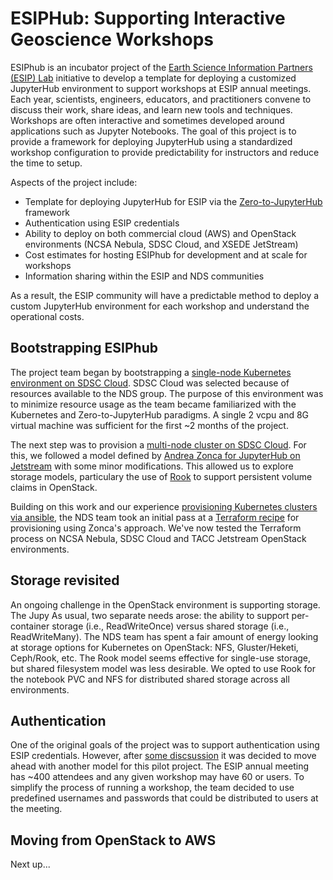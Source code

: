 # ESIPHub: Supporting Interactive Geoscience Workshops

ESIPhub is an incubator project of the [Earth Science Information Partners (ESIP) Lab](http://www.esipfed.org/esip-lab) initiative to develop a template for deploying a customized JupyterHub environment to support workshops at ESIP annual meetings.  Each year, scientists, engineers, educators, and practitioners convene to discuss their work, share ideas, and learn new tools and techniques. Workshops are often interactive and sometimes developed around applications such as Jupyter Notebooks. The goal of this project is to provide a framework for deploying JupyterHub using a standardized workshop configuration to provide predictability for instructors and reduce the time to setup.

Aspects of the project include:
* Template for deploying JupyterHub for ESIP via the [Zero-to-JupyterHub](https://zero-to-jupyterhub.readthedocs.io/) framework
* Authentication using ESIP credentials
* Ability to deploy on both commercial cloud (AWS) and OpenStack environments (NCSA Nebula, SDSC Cloud, and XSEDE JetStream)
* Cost estimates for hosting ESIPhub for development and at scale for workshops
* Information sharing within the ESIP and NDS communities

As a result, the ESIP community will have a predictable method to deploy a custom JupyterHub environment for each workshop and understand the operational costs.

## Bootstrapping ESIPhub

The project team began by bootstrapping a [single-node Kubernetes environment on SDSC Cloud](docs/sdsc-bootstrap.md).  SDSC Cloud was selected because of resources available to the NDS group. The purpose of this environment was to minimize resource usage as the team became familiarized with the Kubernetes and Zero-to-JupyterHub paradigms. A single 2 vcpu and 8G virtual machine was sufficient for the first ~2 months of the project.

The next step was to provision a [multi-node cluster on SDSC Cloud](docs/sdsc-zonca.md). For this, we followed a model defined by [Andrea Zonca for JupyterHub on Jetstream](https://zonca.github.io/2017/12/scalable-jupyterhub-kubernetes-jetstream.html) with some minor modifications. This allowed us to explore storage models, particulary the use of [Rook](https://rook.io/docs/rook/master/) to support persistent volume claims in OpenStack.

Building on this work and our experience [provisioning Kubernetes clusters via ansible](https://github.com/nds-org/ndslabs-deploy-tools), the NDS team took an initial pass at a [Terraform recipe](https://github.com/nds-org/kubeadm-terraform) for provisioning using Zonca's approach. We've now tested the Terraform process on NCSA Nebula, SDSC Cloud and TACC Jetstream OpenStack environments.

## Storage revisited
An ongoing challenge in the OpenStack environment is supporting storage. The Jupy
As usual, two separate needs arose: the ability to support per-container storage (i.e., ReadWriteOnce) versus shared storage (i.e., ReadWriteMany). The NDS team has spent a fair amount of energy looking at storage options for Kubernetes on OpenStack: NFS, Gluster/Heketi, Ceph/Rook, etc. The Rook model seems effective for single-use storage, but shared filesystem model was less desirable.  We opted to use Rook for the notebook PVC and NFS for distributed shared storage across all environments.

## Authentication
One of the original goals of the project was to support authentication using ESIP credentials.  However, after [some discsussion](https://github.com/nds-org/esiphub/issues/4) it was decided to move ahead with another model for this pilot project.  The ESIP annual meeting has ~400 attendees and any given workshop may have 60 or users. To simplify the process of running a workshop, the team decided to use predefined usernames and passwords that could be distributed to users at the meeting.

## Moving from OpenStack to AWS
Next up...
